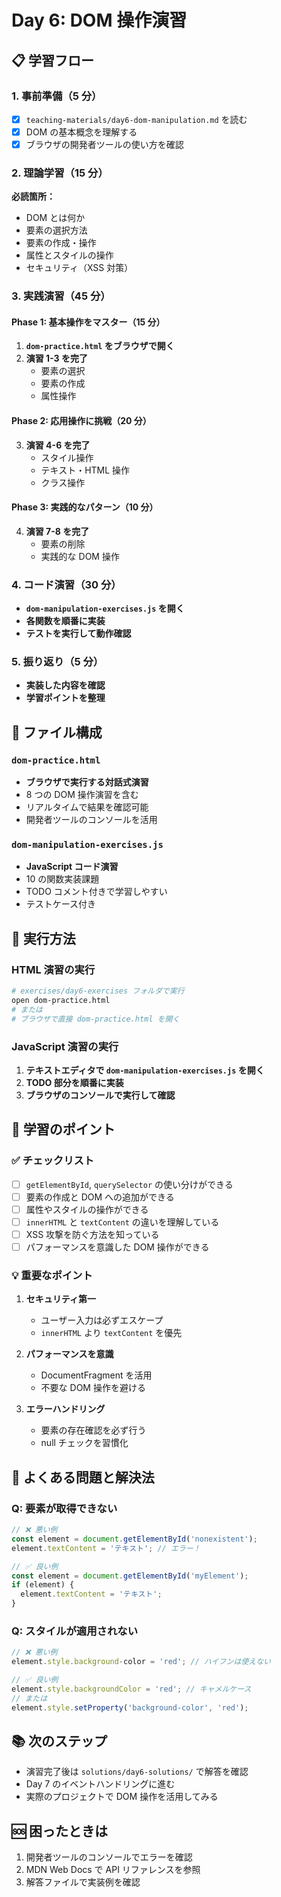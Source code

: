# Day 6: DOM 操作演習

## 📋 学習フロー

### 1. 事前準備（5 分）

- [x] `teaching-materials/day6-dom-manipulation.md` を読む
- [x] DOM の基本概念を理解する
- [x] ブラウザの開発者ツールの使い方を確認

### 2. 理論学習（15 分）

**必読箇所：**

- DOM とは何か
- 要素の選択方法
- 要素の作成・操作
- 属性とスタイルの操作
- セキュリティ（XSS 対策）

### 3. 実践演習（45 分）

#### Phase 1: 基本操作をマスター（15 分）

1. **`dom-practice.html` をブラウザで開く**
2. **演習 1-3 を完了**
   - 要素の選択
   - 要素の作成
   - 属性操作

#### Phase 2: 応用操作に挑戦（20 分）

3. **演習 4-6 を完了**
   - スタイル操作
   - テキスト・HTML 操作
   - クラス操作

#### Phase 3: 実践的なパターン（10 分）

4. **演習 7-8 を完了**
   - 要素の削除
   - 実践的な DOM 操作

### 4. コード演習（30 分）

- **`dom-manipulation-exercises.js` を開く**
- **各関数を順番に実装**
- **テストを実行して動作確認**

### 5. 振り返り（5 分）

- **実装した内容を確認**
- **学習ポイントを整理**

## 📁 ファイル構成

### `dom-practice.html`

- **ブラウザで実行する対話式演習**
- 8 つの DOM 操作演習を含む
- リアルタイムで結果を確認可能
- 開発者ツールのコンソールを活用

### `dom-manipulation-exercises.js`

- **JavaScript コード演習**
- 10 の関数実装課題
- TODO コメント付きで学習しやすい
- テストケース付き

## 🚀 実行方法

### HTML 演習の実行

```bash
# exercises/day6-exercises フォルダで実行
open dom-practice.html
# または
# ブラウザで直接 dom-practice.html を開く
```

### JavaScript 演習の実行

1. **テキストエディタで `dom-manipulation-exercises.js` を開く**
2. **TODO 部分を順番に実装**
3. **ブラウザのコンソールで実行して確認**

## 📝 学習のポイント

### ✅ チェックリスト

- [ ] `getElementById`, `querySelector` の使い分けができる
- [ ] 要素の作成と DOM への追加ができる
- [ ] 属性やスタイルの操作ができる
- [ ] `innerHTML` と `textContent` の違いを理解している
- [ ] XSS 攻撃を防ぐ方法を知っている
- [ ] パフォーマンスを意識した DOM 操作ができる

### 💡 重要なポイント

1. **セキュリティ第一**

   - ユーザー入力は必ずエスケープ
   - `innerHTML` より `textContent` を優先

2. **パフォーマンスを意識**

   - DocumentFragment を活用
   - 不要な DOM 操作を避ける

3. **エラーハンドリング**
   - 要素の存在確認を必ず行う
   - null チェックを習慣化

## 🔧 よくある問題と解決法

### Q: 要素が取得できない

```javascript
// ❌ 悪い例
const element = document.getElementById('nonexistent');
element.textContent = 'テキスト'; // エラー！

// ✅ 良い例
const element = document.getElementById('myElement');
if (element) {
  element.textContent = 'テキスト';
}
```

### Q: スタイルが適用されない

```javascript
// ❌ 悪い例
element.style.background-color = 'red'; // ハイフンは使えない

// ✅ 良い例
element.style.backgroundColor = 'red'; // キャメルケース
// または
element.style.setProperty('background-color', 'red');
```

## 📚 次のステップ

- 演習完了後は `solutions/day6-solutions/` で解答を確認
- Day 7 のイベントハンドリングに進む
- 実際のプロジェクトで DOM 操作を活用してみる

## 🆘 困ったときは

1. 開発者ツールのコンソールでエラーを確認
2. MDN Web Docs で API リファレンスを参照
3. 解答ファイルで実装例を確認
